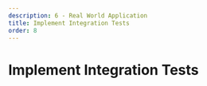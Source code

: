 ```yaml
---
description: 6 - Real World Application
title: Implement Integration Tests
order: 8
---
```


# Implement Integration Tests
<!-- 
<div class="ahead">
<h4>Exercise Goals</h4>
	<ul>
		<li>Create a Gradebook test module</li>
		<li>Declare dependencies</li>
		<li>Configure test settings</li>
		<li>Implement the test class</li>
		<li>Final code review</li>
		<li>Run tests</li>
	</ul>
</div>

## Create a Gradebook Test Module

**Option 1: Use the Command Line Blade tools**

1. **Open** command line shell in your Liferay Workspace `modules` folder.
1. **Run** command:

```bash
blade create -t activator -v 7.1  gradebook-test
```

1. **Run** Gradle refresh on the IDE.

**Option 2: Use Developer Studio Wizard**

1. **Launch** the *Liferay Module Project* wizard in Developer Studio.
1. **Use** the following information for the first step:
	* __Project Name__: "gradebook-test"
	* __Build Type__: Gradle
	* __Liferay Version__: 7.2
	* __Project Template__: activator
1. **Click** *Finish* to close the wizard.

Clean the unnecessary resources created by the wizard and create a new source folder for integration tests:

1. **Delete** the `src/main` folder.
1. **Create** a new __source folder__ `src/testIntegration` (watch the case).

## Declare Dependencies

1. **Open** the `build.gradle`.
1. **Replace** the dependencies section with the following:

```groovy
testIntegrationCompile group: "com.liferay.portal", name: "com.liferay.portal.kernel"
testIntegrationCompile group: "com.liferay", name: "com.liferay.arquillian.extension.junit.bridge", version: "1.0.11"
testIntegrationCompile group: "com.liferay.portal", name: "com.liferay.portal.test", version: "5.3.2"
testIntegrationCompile group: "com.liferay.portal", name: "com.liferay.portal.test.integration", version: "5.1.7"
testIntegrationCompile group: "com.liferay", name: "com.liferay.osgi.util"

testIntegrationCompile group: "javax.portlet", name: "portlet-api"
testIntegrationCompile group: "javax.servlet", name: "javax.servlet-api"
testIntegrationCompile group: "org.springframework", name: "spring-core", version: "4.3.3.RELEASE"

testIntegrationCompile group: "com.liferay", name: "com.liferay.petra.string"
testIntegrationCompile group: "com.liferay", name: "com.liferay.petra.lang"
testIntegrationRuntime group: "com.liferay", name: "com.liferay.petra.concurrent"
testIntegrationRuntime group: "com.liferay", name: "com.liferay.petra.memory"
	
testIntegrationCompile project(":modules:gradebook:gradebook-api")
```

## Configure Test Settings

Configure the Gradle settings for the test Tomcat bundle and error logging:

1. **Open** the `build.gradle`.
1. **Add** the following configuration after the dependencies:

```java	

testIntegration {
	ignoreFailures = false

	testLogging {
		events "started", "passed", "skipped", "failed", "standardOut", "standardError"
		showExceptions true
		exceptionFormat "full"
		showCauses true
		showStackTraces true
	}
}

// Cleans the test bundle on startup.

setUpTestableTomcat {
	enabled = true
}

startTestableTomcat {
	enabled = true
}

stopTestableTomcat {
	enabled = true
}
```

<br />

## Implement the Test Class

1. **Create** a new Class `com.liferay.gradebook.service.impl.test.AssignmentLocalServiceImplTest.java` in the `testIntegration` source folder.
1. **Annotate** the class with `@RunWith` to make it an Arquillian test:

	```java
	@RunWith(Arquillian.class)
	public class AssignmentLocalServiceImplTest
	```

1. **Declare** the Liferay JUnit class rule variable :

	```java
	@ClassRule
	@Rule
	public static final AggregateTestRule aggregateTestRule =
		new LiferayIntegrationTestRule();	
	```

1. **Add** the required references to the end of the class:

	```java
	@Inject
	private AssignmentLocalService _assignmentLocalService;

	@Inject
	private GroupLocalService _groupLocalService;

	@Inject
	private UserLocalService _userLocalService;

	@Inject
	private Portal _portal;
	```

1. **Implement** the test methods as follows:

```java
@Test
public void testAddAssignment() throws Exception {

	int entriesCount = _assignmentLocalService.getAssignmentsCount();

	ServiceContext serviceContext = new ServiceContext();
	serviceContext.setUserId(getDefaultUserId());
	
	Map<Locale, String>titleMap = new HashMap<Locale, String>();
	titleMap.put(new Locale("en", "US"), "My Test Assignment Title");
	
	Map<Locale, String>descriptionMap = new HashMap<Locale, String>();
	titleMap.put(new Locale("en", "US"), "My Description");

	Date dueDate = new Date();
	
	_assignmentLocalService.addAssignment(getGuestGroupId(), titleMap, descriptionMap, dueDate, serviceContext);
			
	assertEquals(++entriesCount, _assignmentLocalService.getAssignmentsCount());		
}

@Test
public void testDeleteAssignment()
	throws Exception {

	int entriesCount = _assignmentLocalService.getAssignmentsCount();

	ServiceContext serviceContext = new ServiceContext();
	serviceContext.setUserId(getDefaultUserId());
	
	Map<Locale, String>titleMap = new HashMap<Locale, String>();
	titleMap.put(new Locale("en", "US"), "My Test Assignment Title");
	
	Map<Locale, String>descriptionMap = new HashMap<Locale, String>();
	titleMap.put(new Locale("en", "US"), "My Description");

	Date dueDate = new Date();
	
	Assignment assignment = _assignmentLocalService.addAssignment(getGuestGroupId(), titleMap, descriptionMap, dueDate, serviceContext);
			
	assertEquals(++entriesCount, _assignmentLocalService.getAssignmentsCount());		
	
	_assignmentLocalService.deleteAssignment(assignment);
	
	assertEquals(--entriesCount, _assignmentLocalService.getAssignmentsCount());		
}

private long getDefaultUserId()
	throws PortalException {

	return UserLocalServiceUtil.getDefaultUserId(
		_portal.getDefaultCompanyId());
}

private long getGuestGroupId()
	throws PortalException {

	String groupName = GroupConstants.GUEST;

	return _groupLocalService.getGroup(
		_portal.getDefaultCompanyId(), groupName).getGroupId();
}
```

## Final Code Review

The complete files will look like this: 

**build.gradle**

```groovy
dependencies {
	testIntegrationCompile group: "com.liferay.portal", name: "com.liferay.portal.kernel"
	testIntegrationCompile group: "com.liferay", name: "com.liferay.arquillian.extension.junit.bridge", version: "1.0.11"
	testIntegrationCompile group: "com.liferay.portal", name: "com.liferay.portal.test", version: "5.3.2"
	testIntegrationCompile group: "com.liferay.portal", name: "com.liferay.portal.test.integration", version: "5.1.7"
	testIntegrationCompile group: "com.liferay", name: "com.liferay.osgi.util"

	testIntegrationCompile group: "javax.portlet", name: "portlet-api"
	testIntegrationCompile group: "javax.servlet", name: "javax.servlet-api"
	testIntegrationCompile group: "org.springframework", name: "spring-core", version: "4.3.3.RELEASE"

	testIntegrationCompile group: "com.liferay", name: "com.liferay.petra.string"
	testIntegrationCompile group: "com.liferay", name: "com.liferay.petra.lang"
	testIntegrationRuntime group: "com.liferay", name: "com.liferay.petra.concurrent"
	testIntegrationRuntime group: "com.liferay", name: "com.liferay.petra.memory"
		
	testIntegrationCompile project(":modules:gradebook:gradebook-api")
}

testIntegration {
	ignoreFailures = false

	testLogging {
		events "started", "passed", "skipped", "failed", "standardOut", "standardError"
		showExceptions true
		exceptionFormat "full"
		showCauses true
		showStackTraces true
	}
}

// Cleans the test bundle on startup.

setUpTestableTomcat {
	enabled = true
}

startTestableTomcat {
	enabled = true
}

stopTestableTomcat {
	enabled = true
}
```

**AssignmentLocalServiceImplTest.java**

```java

package com.liferay.training.gradebook.service.impl.test;

import static org.junit.Assert.assertEquals;

import com.liferay.arquillian.extension.junit.bridge.junit.Arquillian;
import com.liferay.portal.kernel.exception.PortalException;
import com.liferay.portal.kernel.model.GroupConstants;
import com.liferay.portal.kernel.service.GroupLocalService;
import com.liferay.portal.kernel.service.ServiceContext;
import com.liferay.portal.kernel.service.UserLocalService;
import com.liferay.portal.kernel.service.UserLocalServiceUtil;
import com.liferay.portal.kernel.test.rule.AggregateTestRule;
import com.liferay.portal.kernel.util.Portal;
import com.liferay.portal.test.rule.Inject;
import com.liferay.portal.test.rule.LiferayIntegrationTestRule;
import com.liferay.training.gradebook.model.Assignment;
import com.liferay.training.gradebook.service.AssignmentLocalService;

import java.util.Date;
import java.util.HashMap;
import java.util.Locale;
import java.util.Map;

import org.junit.ClassRule;
import org.junit.Rule;
import org.junit.Test;
import org.junit.runner.RunWith;

/**
 * @author liferay
 */
@RunWith(Arquillian.class)
public class AssignmentLocalServiceImplTest {

	@ClassRule
	@Rule
	public static final AggregateTestRule aggregateTestRule =
		new LiferayIntegrationTestRule();

	@Test
	public void testAddAssignment() throws Exception {

		int entriesCount = _assignmentLocalService.getAssignmentsCount();

		ServiceContext serviceContext = new ServiceContext();
		serviceContext.setUserId(getDefaultUserId());
		
		Map<Locale, String>titleMap = new HashMap<Locale, String>();
		titleMap.put(new Locale("en", "US"), "My Test Assignment Title");
		
		Map<Locale, String>descriptionMap = new HashMap<Locale, String>();
		titleMap.put(new Locale("en", "US"), "My Description");

		Date dueDate = new Date();
		
		_assignmentLocalService.addAssignment(getGuestGroupId(), titleMap, descriptionMap, dueDate, serviceContext);
				
		assertEquals(++entriesCount, _assignmentLocalService.getAssignmentsCount());		
	}

	@Test
	public void testDeleteAssignment()
		throws Exception {

		int entriesCount = _assignmentLocalService.getAssignmentsCount();

		ServiceContext serviceContext = new ServiceContext();
		serviceContext.setUserId(getDefaultUserId());
		
		Map<Locale, String>titleMap = new HashMap<Locale, String>();
		titleMap.put(new Locale("en", "US"), "My Test Assignment Title");
		
		Map<Locale, String>descriptionMap = new HashMap<Locale, String>();
		titleMap.put(new Locale("en", "US"), "My Description");

		Date dueDate = new Date();
		
		Assignment assignment = _assignmentLocalService.addAssignment(getGuestGroupId(), titleMap, descriptionMap, dueDate, serviceContext);
				
		assertEquals(++entriesCount, _assignmentLocalService.getAssignmentsCount());		
		
		_assignmentLocalService.deleteAssignment(assignment);
		
		assertEquals(--entriesCount, _assignmentLocalService.getAssignmentsCount());		
	}

	private long getDefaultUserId()
		throws PortalException {

		return UserLocalServiceUtil.getDefaultUserId(
			_portal.getDefaultCompanyId());
	}

	private long getGuestGroupId()
		throws PortalException {

		String groupName = GroupConstants.GUEST;

		return _groupLocalService.getGroup(
			_portal.getDefaultCompanyId(), groupName).getGroupId();
	}

	@Inject
	private AssignmentLocalService _assignmentLocalService;

	@Inject
	private GroupLocalService _groupLocalService;

	@Inject
	private UserLocalService _userLocalService;

	@Inject
	private Portal _portal;

}
```

## Run the Test

1. **Run** the Gradle `testIntegration` task.

Watch the output on the console. -->
